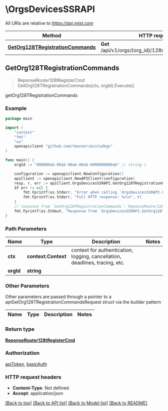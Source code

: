 # \OrgsDevicesSSRAPI

All URIs are relative to *https://api.mist.com*

Method | HTTP request | Description
------------- | ------------- | -------------
[**GetOrg128TRegistrationCommands**](OrgsDevicesSSRAPI.md#GetOrg128TRegistrationCommands) | **Get** /api/v1/orgs/{org_id}/128routers/register_cmd | getOrg128TRegistrationCommands



## GetOrg128TRegistrationCommands

> ReponseRouter128tRegisterCmd GetOrg128TRegistrationCommands(ctx, orgId).Execute()

getOrg128TRegistrationCommands



### Example

```go
package main

import (
	"context"
	"fmt"
	"os"
	openapiclient "github.com/tmunzer/mistsdkgo"
)

func main() {
	orgId := "000000ab-00ab-00ab-00ab-0000000000ab" // string | 

	configuration := openapiclient.NewConfiguration()
	apiClient := openapiclient.NewAPIClient(configuration)
	resp, r, err := apiClient.OrgsDevicesSSRAPI.GetOrg128TRegistrationCommands(context.Background(), orgId).Execute()
	if err != nil {
		fmt.Fprintf(os.Stderr, "Error when calling `OrgsDevicesSSRAPI.GetOrg128TRegistrationCommands``: %v\n", err)
		fmt.Fprintf(os.Stderr, "Full HTTP response: %v\n", r)
	}
	// response from `GetOrg128TRegistrationCommands`: ReponseRouter128tRegisterCmd
	fmt.Fprintf(os.Stdout, "Response from `OrgsDevicesSSRAPI.GetOrg128TRegistrationCommands`: %v\n", resp)
}
```

### Path Parameters


Name | Type | Description  | Notes
------------- | ------------- | ------------- | -------------
**ctx** | **context.Context** | context for authentication, logging, cancellation, deadlines, tracing, etc.
**orgId** | **string** |  | 

### Other Parameters

Other parameters are passed through a pointer to a apiGetOrg128TRegistrationCommandsRequest struct via the builder pattern


Name | Type | Description  | Notes
------------- | ------------- | ------------- | -------------


### Return type

[**ReponseRouter128tRegisterCmd**](ReponseRouter128tRegisterCmd.md)

### Authorization

[apiToken](../README.md#apiToken), [basicAuth](../README.md#basicAuth)

### HTTP request headers

- **Content-Type**: Not defined
- **Accept**: application/json

[[Back to top]](#) [[Back to API list]](../README.md#documentation-for-api-endpoints)
[[Back to Model list]](../README.md#documentation-for-models)
[[Back to README]](../README.md)

